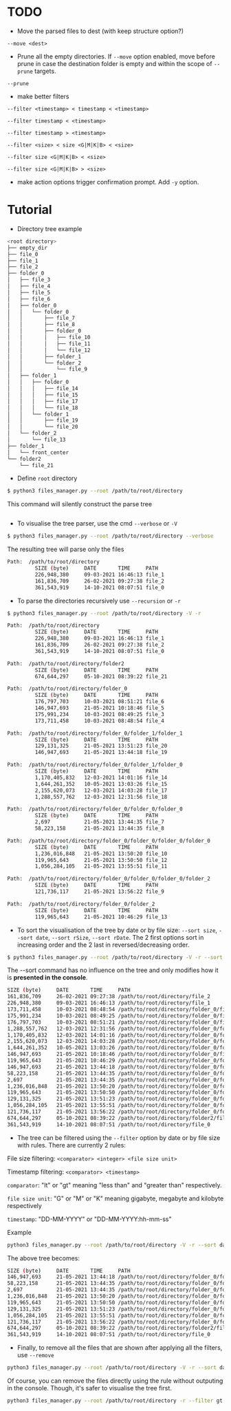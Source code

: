 # TODO
- Move the parsed files to dest (with keep structure option?)

`--move <dest>`
- Prune all the empty directories. If `--move` option enabled, move before prune in case the destination folder is empty and within the scope of `--prune` targets. 

`--prune`
- make better filters

`--filter <timestamp> < timestamp < <timestamp>`

`--filter timestamp < <timestamp>`

`--filter timestamp > <timestamp>`

`--filter <size> < size <G|M|K|B> < <size>`

`--filter size <G|M|K|B> < <size>`

`--filter size <G|M|K|B> > <size>`

- make action options trigger confirmation prompt. Add `-y` option.

# Tutorial
- Directory tree example
```bash
<root directory>
├── empty_dir
├── file_0
├── file_1
├── file_2
├── folder_0
│   ├── file_3
│   ├── file_4
│   ├── file_5
│   ├── file_6
│   ├── folder_0
│   │   └── folder_0
│   │       ├── file_7
│   │       ├── file_8
│   │       ├── folder_0
│   │       │   ├── file_10
│   │       │   ├── file_11
│   │       │   └── file_12
│   │       ├── folder_1
│   │       └── folder_2
│   │           └── file_9
│   ├── folder_1
│   │   ├── folder_0
│   │   │   ├── file_14
│   │   │   ├── file_15
│   │   │   ├── file_17
│   │   │   └── file_18
│   │   └── folder_1
│   │       ├── file_19
│   │       └── file_20
│   └── folder_2
│       └── file_13
├── folder_1
│   └── front_center
└── folder2
    └── file_21
```

- Define `root` directory
```bash
$ python3 files_manager.py --root /path/to/root/directory
```
This command will silently construct the parse tree
```bash

```

- To visualise the tree parser, use the cmd `--verbose` or `-V`
```bash
$ python3 files_manager.py --root /path/to/root/directory --verbose
```
The resulting tree will parse only the files 
```bash
Path:  /path/to/root/directory
         SIZE (byte)     DATE       TIME     PATH
         226,948,380     09-03-2021 16:46:13 file_1
         161,836,709     26-02-2021 09:27:38 file_2
         361,543,919     14-10-2021 08:07:51 file_0
```

- To parse the directories recursively use `--recursion` or `-r`
```bash
$ python3 files_manager.py --root /path/to/root/directory -V -r
```
```bash
Path:  /path/to/root/directory
         SIZE (byte)     DATE       TIME     PATH
         226,948,380     09-03-2021 16:46:13 file_1
         161,836,709     26-02-2021 09:27:38 file_2
         361,543,919     14-10-2021 08:07:51 file_0

Path:  /path/to/root/directory/folder2
         SIZE (byte)     DATE       TIME     PATH
         674,644,297     05-10-2021 08:39:22 file_21

Path:  /path/to/root/directory/folder_0
         SIZE (byte)     DATE       TIME     PATH
         176,797,703     10-03-2021 08:51:21 file_6
         146,947,693     21-05-2021 10:18:46 file_5
         175,991,234     10-03-2021 08:49:25 file_3
         173,711,458     10-03-2021 08:48:54 file_4

Path:  /path/to/root/directory/folder_0/folder_1/folder_1
         SIZE (byte)     DATE       TIME     PATH
         129,131,325     21-05-2021 13:51:23 file_20
         146,947,693     21-05-2021 13:44:18 file_19

Path:  /path/to/root/directory/folder_0/folder_1/folder_0
         SIZE (byte)     DATE       TIME     PATH
         1,170,405,832   12-03-2021 14:01:16 file_14
         1,644,261,352   10-05-2021 13:03:26 file_15
         2,155,620,073   12-03-2021 14:03:28 file_17
         1,288,557,762   12-03-2021 12:31:56 file_18

Path:  /path/to/root/directory/folder_0/folder_0/folder_0
         SIZE (byte)     DATE       TIME     PATH
         2,697           21-05-2021 13:44:35 file_7
         58,223,158      21-05-2021 13:44:35 file_8

Path:  /path/to/root/directory/folder_0/folder_0/folder_0/folder_0
         SIZE (byte)     DATE       TIME     PATH
         1,236,016,848   21-05-2021 13:50:20 file_10
         119,965,643     21-05-2021 13:50:50 file_12
         1,056,284,105   21-05-2021 13:55:51 file_11

Path:  /path/to/root/directory/folder_0/folder_0/folder_0/folder_2
         SIZE (byte)     DATE       TIME     PATH
         121,736,117     21-05-2021 13:56:22 file_9

Path:  /path/to/root/directory/folder_0/folder_2
         SIZE (byte)     DATE       TIME     PATH
         119,965,643     21-05-2021 10:46:29 file_13
```

- To sort the visualisation of the tree by date or by file size: `--sort size`, `--sort date`, `--sort rSize`, `--sort rDate`. The 2 first options sort in increasing order and the 2 last in reversed/decreasing order.
```bash
$ python3 files_manager.py --root /path/to/root/directory -V -r --sort date
```
The --sort command has no influence on the tree and only modifies how it is __presented in the console__.
```bash
SIZE (byte)     DATE       TIME     PATH
161,836,709     26-02-2021 09:27:38 /path/to/root/directory/file_2
226,948,380     09-03-2021 16:46:13 /path/to/root/directory/file_1
173,711,458     10-03-2021 08:48:54 /path/to/root/directory/folder_0/file_4
175,991,234     10-03-2021 08:49:25 /path/to/root/directory/folder_0/file_3
176,797,703     10-03-2021 08:51:21 /path/to/root/directory/folder_0/file_6
1,288,557,762   12-03-2021 12:31:56 /path/to/root/directory/folder_0/folder_1/folder_0/file_18
1,170,405,832   12-03-2021 14:01:16 /path/to/root/directory/folder_0/folder_1/folder_0/file_14
2,155,620,073   12-03-2021 14:03:28 /path/to/root/directory/folder_0/folder_1/folder_0/file_17
1,644,261,352   10-05-2021 13:03:26 /path/to/root/directory/folder_0/folder_1/folder_0/file_15
146,947,693     21-05-2021 10:18:46 /path/to/root/directory/folder_0/file_5
119,965,643     21-05-2021 10:46:29 /path/to/root/directory/folder_0/folder_2/file_13
146,947,693     21-05-2021 13:44:18 /path/to/root/directory/folder_0/folder_1/folder_1/file_19
58,223,158      21-05-2021 13:44:35 /path/to/root/directory/folder_0/folder_0/folder_0/file_8
2,697           21-05-2021 13:44:35 /path/to/root/directory/folder_0/folder_0/folder_0/file_7
1,236,016,848   21-05-2021 13:50:20 /path/to/root/directory/folder_0/folder_0/folder_0/folder_0/file_10
119,965,643     21-05-2021 13:50:50 /path/to/root/directory/folder_0/folder_0/folder_0/folder_0/file_12
129,131,325     21-05-2021 13:51:23 /path/to/root/directory/folder_0/folder_1/folder_1/file_20
1,056,284,105   21-05-2021 13:55:51 /path/to/root/directory/folder_0/folder_0/folder_0/folder_0/file_11
121,736,117     21-05-2021 13:56:22 /path/to/root/directory/folder_0/folder_0/folder_0/folder_2/file_9
674,644,297     05-10-2021 08:39:22 /path/to/root/directory/folder2/file_21
361,543,919     14-10-2021 08:07:51 /path/to/root/directory/file_0
```

- The tree can be filtered using the `--filter` option by date or by file size with rules. 
There are currently 2 rules:

File size filtering: `<comparator> <integer> <file size unit>`

Timestamp filtering: `<comparator> <timestamp>`

`comparator`: "lt" or "gt" meaning "less than" and "greater than" respectively.

`file size unit`: "G" or "M" or "K" meaning gigabyte, megabyte and kilobyte respectively

`timestamp`: "DD-MM-YYYY" or "DD-MM-YYYY:hh-mm-ss"

Example
```bash
python3 files_manager.py --root /path/to/root/directory -V -r --sort date --filter gt 21-05-2021:13-44-18
```
The above tree becomes:
```bash
SIZE (byte)     DATE       TIME     PATH
146,947,693     21-05-2021 13:44:18 /path/to/root/directory/folder_0/folder_1/folder_1/file_19
58,223,158      21-05-2021 13:44:35 /path/to/root/directory/folder_0/folder_0/folder_0/file_8
2,697           21-05-2021 13:44:35 /path/to/root/directory/folder_0/folder_0/folder_0/file_7
1,236,016,848   21-05-2021 13:50:20 /path/to/root/directory/folder_0/folder_0/folder_0/folder_0/file_10
119,965,643     21-05-2021 13:50:50 /path/to/root/directory/folder_0/folder_0/folder_0/folder_0/file_12
129,131,325     21-05-2021 13:51:23 /path/to/root/directory/folder_0/folder_1/folder_1/file_20
1,056,284,105   21-05-2021 13:55:51 /path/to/root/directory/folder_0/folder_0/folder_0/folder_0/file_11
121,736,117     21-05-2021 13:56:22 /path/to/root/directory/folder_0/folder_0/folder_0/folder_2/file_9
674,644,297     05-10-2021 08:39:22 /path/to/root/directory/folder2/file_21
361,543,919     14-10-2021 08:07:51 /path/to/root/directory/file_0
```

- Finally, to remove all the files that are shown after applying all the filters, use `--remove`
```bash
python3 files_manager.py --root /path/to/root/directory -V -r --sort date --filter gt 21_05_2021:13_44_18 --remove
```
Of course, you can remove the files directly using the rule without outputing in the console. Though, it's safer to visualise the tree first.
```bash
python3 files_manager.py --root /path/to/root/directory -r --filter gt 21_05_2021:13_44_18 --remove
```